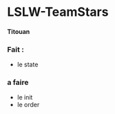 LSLW-TeamStars
==============

#### Titouan

### Fait :
- le state

### a faire
- le init
- le order
